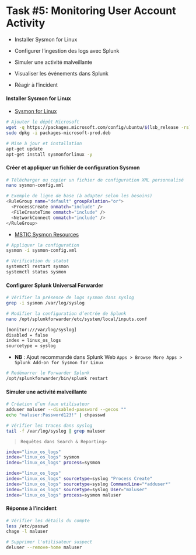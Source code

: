 # Task #5: Monitoring User Account Activity

- Installer Sysmon for Linux

- Configurer l’ingestion des logs avec Splunk

- Simuler une activité malveillante

- Visualiser les événements dans Splunk

- Réagir à l’incident

#### Installer Sysmon for Linux

- [Sysmon for Linux](https://learn.microsoft.com/en-us/sysinternals/downloads/sysmon)

```sh
# Ajouter le dépôt Microsoft
wget -q https://packages.microsoft.com/config/ubuntu/$(lsb_release -rs)/packages-microsoft-prod.deb -O packages-microsoft-prod.deb
sudo dpkg -i packages-microsoft-prod.deb

# Mise à jour et installation
apt-get update
apt-get install sysmonforlinux -y
```

#### Créer et appliquer un fichier de configuration Sysmon

```sh
# Télécharger ou copier un fichier de configuration XML personnalisé
nano sysmon-config.xml

# Exemple de ligne de base (à adapter selon les besoins)
<RuleGroup name="default" groupRelation="or">
  <ProcessCreate onmatch="include" />
  <FileCreateTime onmatch="include" />
  <NetworkConnect onmatch="include" />
</RuleGroup>
```

- [MSTIC Sysmon Resources](https://github.com/microsoft/MSTIC-Sysmon/blob/main/linux/configs/main.xml)

```sh
# Appliquer la configuration
sysmon -i sysmon-config.xml

# Vérification du statut
systemctl restart sysmon
systemctl status sysmon
```

#### Configurer Splunk Universal Forwarder

```sh
# Vérifier la présence de logs sysmon dans syslog
grep -i sysmon /var/log/syslog
```

```sh
# Modifier la configuration d’entrée de Splunk
nano /opt/splunkforwarder/etc/system/local/inputs.conf
```

```sh
[monitor:///var/log/syslog]
disabled = false
index = linux_os_logs
sourcetype = syslog
```

- **NB** : Ajout recommandé dans Splunk Web `Apps > Browse More Apps > Splunk Add-on for Sysmon for Linux`

```sh
# Redémarrer le Forwarder Splunk
/opt/splunkforwarder/bin/splunk restart
```

#### Simuler une activité malveillante

```sh
# Création d’un faux utilisateur
adduser maluser --disabled-password --gecos ""
echo "maluser:Password123!" | chpasswd
```

```sh
# Vérifier les traces dans syslog
tail -f /var/log/syslog | grep maluser
```

> `Requêtes dans Search & Reporting>`

```sh
index="linux_os_logs"
index="linux_os_logs" sysmon
index="linux_os_logs" process=sysmon

index="linux_os_logs"
index="linux_os_logs" sourcetype=syslog "Process Create"
index="linux_os_logs" sourcetype=syslog CommandLine="*adduser*"
index="linux_os_logs" sourcetype=syslog User="maluser"
index="linux_os_logs" process=sysmon maluser
```

#### Réponse à l’incident

```sh
# Vérifier les détails du compte
less /etc/passwd
chage -l maluser

# Supprimer l'utilisateur suspect
deluser --remove-home maluser
```
